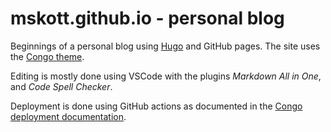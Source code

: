 # mskott.github.io - personal blog

Beginnings of a personal blog using [Hugo](https://gohugo.io) and GitHub pages.
The site uses the [Congo theme](https://jpanther.github.io/congo/).

Editing is mostly done using VSCode with the plugins *Markdown All in One*, and *Code Spell Checker*.

Deployment is done using GitHub actions as documented in the [Congo deployment documentation](https://jpanther.github.io/congo/docs/hosting-deployment/#github-pages).